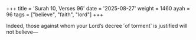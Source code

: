 +++
title = 'Surah 10, Verses 96'
date = '2025-08-27'
weight = 1460
ayah = 96
tags = ["believe", "faith", "lord"]
+++

Indeed, those against whom your Lord’s decree ˹of torment˺ is justified will not believe—